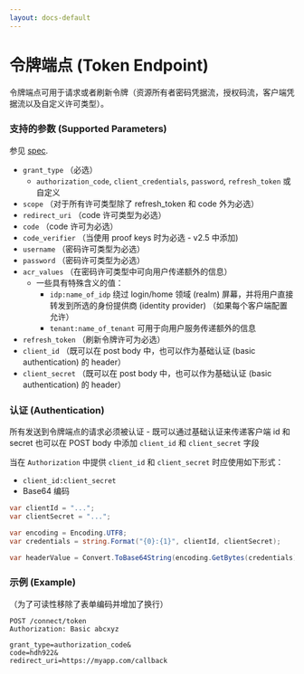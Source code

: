 ```yaml
---
layout: docs-default
---
```


# 令牌端点 (Token Endpoint)

令牌端点可用于请求或者刷新令牌（资源所有者密码凭据流，授权码流，客户端凭据流以及自定义许可类型）。

### 支持的参数 (Supported Parameters)

参见 [spec](http://openid.net/specs/openid-connect-core-1_0.html#TokenRequest).

- `grant_type` （必选）
    - `authorization_code`, `client_credentials`, `password`, `refresh_token` 或自定义
- `scope` （对于所有许可类型除了 refresh_token 和 code 外为必选）
- `redirect_uri` （code 许可类型为必选）
- `code` （code 许可为必选）
- `code_verifier` （当使用 proof keys 时为必选 - v2.5 中添加)
- `username` （密码许可类型为必选）
- `password` （密码许可类型为必选）
- `acr_values` （在密码许可类型中可向用户传递额外的信息）
    - 一些具有特殊含义的值：
        - `idp:name_of_idp` 绕过 login/home 领域 (realm) 屏幕，并将用户直接转发到所选的身份提供商 (identity provider) （如果每个客户端配置允许）
        - `tenant:name_of_tenant` 可用于向用户服务传递额外的信息
- `refresh_token` （刷新令牌许可为必选）
- `client_id` （既可以在 post body 中，也可以作为基础认证 (basic authentication) 的 header）
- `client_secret` （既可以在 post body 中，也可以作为基础认证 (basic authentication) 的 header）

### 认证 (Authentication)
所有发送到令牌端点的请求必须被认证 - 既可以通过基础认证来传递客户端 id 和 secret 也可以在 POST body 中添加 `client_id` 和 `client_secret` 字段

当在 `Authorization` 中提供 `client_id` 和 `client_secret` 时应使用如下形式：

* `client_id:client_secret`
* Base64 编码

```csharp
var clientId = "...";
var clientSecret = "...";

var encoding = Encoding.UTF8;
var credentials = string.Format("{0}:{1}", clientId, clientSecret);

var headerValue = Convert.ToBase64String(encoding.GetBytes(credentials));
```

### 示例 (Example)
（为了可读性移除了表单编码并增加了换行）

```
POST /connect/token
Authorization: Basic abcxyz

grant_type=authorization_code&
code=hdh922&
redirect_uri=https://myapp.com/callback
```